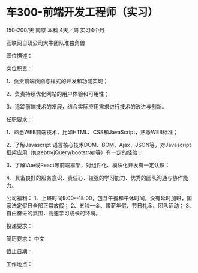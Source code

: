 # 车300-前端开发工程师（实习）

150-200/天 南京 本科 4天／周 实习4个月

互联网自研公司大牛团队准独角兽

职位描述：

岗位职责：

1、负责前端页面与样式的开发和功能实现；

2、负责持续优化网站的用户体验和可用性；

3、追踪前端技术的发展，结合实际应用需求进行技术的改进与创新。

任职要求：

1、熟悉WEB前端技术，比如HTML、CSS和JavaScript，熟悉WEB标准；

2、了解Javascript 语言核心技术DOM、BOM、Ajax、JSON等，对Javascript框架应用（如zepto/jQuery/bootstrap等）有一定的经验；

3、了解Vue或React等前端框架，对组件化、模块化开发有一定认识；

4、具备良好的服务意识、责任心、较强的学习能力、优秀的团队沟通与协作能力。

公司福利： 1、上班时间9:00--18:00，包含午餐和午休时间，没有延时加班，国家法定假日全部正常放假； 2、五险一金、带薪年假、节日礼金、团队活动； 3、自由奋进的氛围，高速学习成长的环境。

投递要求：

简历要求： 中文

截止日期：

工作地点：